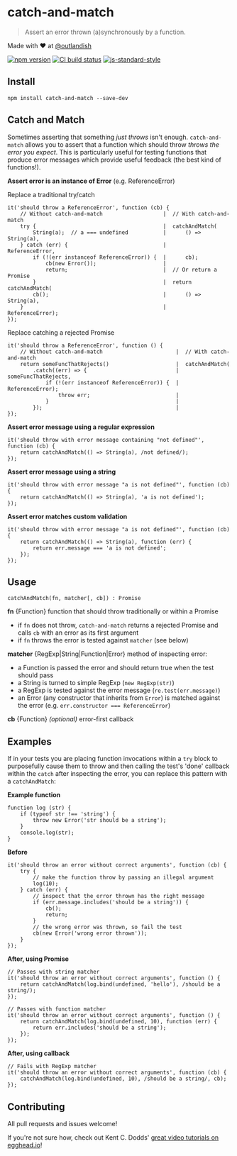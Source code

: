 # catch-and-match

> Assert an error thrown (a)synchronously by a function.

Made with ❤ at [@outlandish](http://www.twitter.com/outlandish)

<a href="http://badge.fury.io/js/catch-and-match"><img alt="npm version" src="https://badge.fury.io/js/catch-and-match.svg"></a>
<a href="https://travis-ci.org/sdgluck/catch-and-match"><img alt="CI build status" src="https://travis-ci.org/sdgluck/catch-and-match.svg"></a>
[![js-standard-style](https://img.shields.io/badge/code%20style-standard-brightgreen.svg)](http://standardjs.com/)

## Install

    npm install catch-and-match --save-dev

## Catch and Match

Sometimes asserting that something _just throws_ isn't enough. `catch-and-match` allows you to assert that a function
which should throw _throws the error you expect_. This is particularly useful for testing functions that produce error
messages which provide useful feedback (the best kind of functions!).

__Assert error is an instance of Error__ (e.g. ReferenceError)

Replace a traditional try/catch

    it('should throw a ReferenceError', function (cb) {
        // Without catch-and-match                   |  // With catch-and-match
        try {                                        |  catchAndMatch(
            String(a);  // a === undefined           |      () => String(a),
        } catch (err) {                              |      ReferenceError,
            if (!(err instanceof ReferenceError)) {  |      cb);
                cb(new Error());                     |
                return;                              |  // Or return a Promise
            }                                        |  return catchAndMatch(
            cb();                                    |      () => String(a),
        }                                            |      ReferenceError);
    });

Replace catching a rejected Promise

    it('should throw a ReferenceError', function () {
        // Without catch-and-match                       |  // With catch-and-match
        return someFuncThatRejects()                     |  catchAndMatch(
            .catch((err) => {                            |      someFuncThatRejects,
                if (!(err instanceof ReferenceError)) {  |      ReferenceError);
                    throw err;                           |
                }                                        |
            });                                          |
    });

__Assert error message using a regular expression__

    it('should throw with error message containing "not defined"', function (cb) {
        return catchAndMatch(() => String(a), /not defined/);
    });

__Assert error message using a string__

    it('should throw with error message "a is not defined"', function (cb) {
        return catchAndMatch(() => String(a), 'a is not defined');
    });

__Assert error matches custom validation__

    it('should throw with error message "a is not defined"', function (cb) {
        return catchAndMatch(() => String(a), function (err) {
            return err.message === 'a is not defined';
        });
    });

## Usage

`catchAndMatch(fn, matcher[, cb]) : Promise`

__fn__ {Function} function that should throw traditionally or within a Promise

- if `fn` does not throw, `catch-and-match` returns a rejected Promise and calls `cb` with an error as its first argument
- if `fn` throws the error is tested against `matcher` (see below)

__matcher__ {RegExp|String|Function|Error} method of inspecting error:

- a Function is passed the error and should return true when the test should pass
- a String is turned to simple RegExp (`new RegExp(str)`)
- a RegExp is tested against the error message (`re.test(err.message)`)
- an Error (any constructor that inherits from `Error`) is matched against the error (e.g. `err.constructor === ReferenceError`)

__cb__ {Function} _(optional)_ error-first callback

## Examples

If in your tests you are placing function invocations within a `try` block to purposefully cause them to throw and then
calling the test's 'done' callback within the `catch` after inspecting the error, you can replace this pattern with a
`catchAndMatch`:

__Example function__

    function log (str) {
        if (typeof str !== 'string') {
            throw new Error('str should be a string');
        }
        console.log(str);
    }

__Before__

    it('should throw an error without correct arguments', function (cb) {
        try {
            // make the function throw by passing an illegal argument
            log(10);
        } catch (err) {
            // inspect that the error thrown has the right message
            if (err.message.includes('should be a string')) {
                cb();
                return;
            }
            // the wrong error was thrown, so fail the test
            cb(new Error('wrong error thrown'));
        }
    });

__After, using Promise__

    // Passes with string matcher
    it('should throw an error without correct arguments', function () {
        return catchAndMatch(log.bind(undefined, 'hello'), /should be a string/);
    });

    // Passes with function matcher
    it('should throw an error without correct arguments', function () {
        return catchAndMatch(log.bind(undefined, 10), function (err) {
            return err.includes('should be a string');
        });
    });

__After, using callback__

    // Fails with RegExp matcher
    it('should throw an error without correct arguments', function (cb) {
        catchAndMatch(log.bind(undefined, 10), /should be a string/, cb);
    });

## Contributing

All pull requests and issues welcome!

If you're not sure how, check out Kent C. Dodds' [great video tutorials on egghead.io](https://egghead.io/lessons/javascript-identifying-how-to-contribute-to-an-open-source-project-on-github)!
